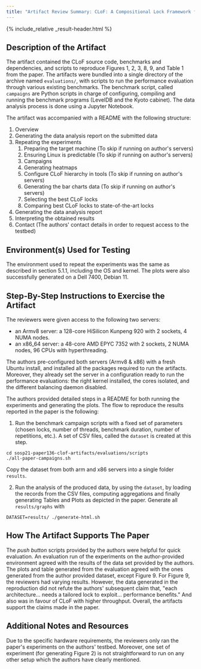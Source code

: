 ```yaml
---
title: "Artifact Review Summary: CLoF: A Compositional Lock Framework for Multi-level NUMA Systems"
---
```


{% include_relative _result-header.html %}

## Description of the Artifact

The artifact contained the CLoF source code, benchmarks and dependencies, and scripts to reproduce Figures 1, 2, 3, 8, 9, and Table 1 from the paper.
The artifacts were bundled into a single directory of the archive named `evaluations/`, with scripts to run the performance evaluation through various existing benchmarks. The benchmark script, called `campaigns` are Python scripts in charge of configuring, compiling and running the benchmark programs (LevelDB and the Kyoto cabinet). The data analysis process is done using a Jupyter Notebook.

The artifact was accompanied with a README with the following structure:
1. Overview
2. Generating the data analysis report on the submitted data
3. Repeating the experiments
    1. Preparing the target machine (To skip if running on author's servers)
    2. Ensuring Linux is predictable (To skip if running on author's servers)
    3. Campaigns
    4. Generating heatmaps
    5. Configure CLoF hierarchy in tools (To skip if running on author's servers)
    6. Generating the bar charts data (To skip if running on author's servers)
    7. Selecting the best CLoF locks
    8. Comparing best CLoF locks to state-of-the-art locks
4. Generating the data analysis report
5. Interpreting the obtained results
6. Contact (The authors' contact details in order to request access to the testbed)


## Environment(s) Used for Testing

The environment used to repeat the experiments was the same as described in section 5.1.1, including the OS and kernel. 
The plots were also successfully generated on a Dell 7400, Debian 11.

## Step-By-Step Instructions to Exercise the Artifact

The reviewers were given access to the following two servers:
- an Armv8 server: a 128-core HiSilicon Kunpeng 920 with 2 sockets, 4 NUMA nodes.
- an x86_64 server: a 48-core AMD EPYC 7352 with 2 sockets, 2 NUMA nodes, 96 CPUs with hyperthreading.

The authors pre-configured both servers (Armv8 & x86) with a fresh Ubuntu install, and installed all the packages required to run the artifacts. Moreover, they already set the server in a configuration ready to run the performance evaluations: the right kernel installed, the cores isolated, and the different balancing daemon disabled.

The authors provided detailed steps in a README for both running the experiments and generating the plots. The flow to reproduce the results reported in the paper is the following:

1. Run the benchmark campaign scripts with a fixed set of parameters (chosen locks, number of threads, benchmark duration, number of repetitions, etc.). A set of CSV files, called the `dataset` is created at this step.

~~~~
cd sosp21-paper136-clof-artifacts/evaluations/scripts
./all-paper-campaigns.sh
~~~~

Copy the dataset from both arm and x86 servers into a single folder `results`.

2. Run the analysis of the produced data, by using the `dataset`, by loading the records from the CSV files, computing aggregations and finally generating Tables and Plots as depicted in the paper. Generate all `results/graphs` with 
~~~
DATASET=results/ ./generate-html.sh
~~~

## How The Artifact Supports The Paper

The *push button* scripts provided by the authors were helpful for quick evaluation. An evaluation run of the experiments on the author-provided environment agreed with the results of the data set provided by the authors. The plots and table generated from the evaluation agreed with the ones generated from the author provided dataset, except Figure 9. For Figure 9, the reviewers had varying results. However, the data generated in the reproduction did not refute the authors' subsequent claim that, "each architecture... needs a tailored lock to exploit... performance benefits." And also was in favour of CLoF with higher throughput.
Overall, the artifacts support the claims made in the paper.


## Additional Notes and Resources

Due to the specific hardware requirements, the reviewers only ran the paper's experiments on the authors' testbed. Moreover, one set of experiment (for generating Figure 2) is not straightforward to run on any other setup which the authors have clearly mentioned.

